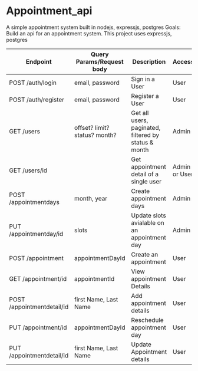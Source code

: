 # Appointment_api
A simple appointment system built in nodejs, expressjs, postgres
Goals: Build an api for an appointment system. This project uses expressjs, postgres

| Endpoint  |Query Params/Request body   | Description   | Access   |
|---|---|---|---|
|POST /auth/login   | email, password   | Sign in a User   | User   |
|POST /auth/register   | email, password   | Register a User   | User   |
|GET /users   | offset? limit? status? month?   | Get all users, paginated, filtered by status & month   | Admin   |
|GET /users/id   |   | Get appointment detail of a single user   | Admin or User  |
|POST /appointmentdays  | month, year   | Create appointment days   | Admin   |
|PUT /appointmentday/id  | slots   | Update slots avialable on an appointment day   | Admin   |
|POST /appointment   | appointmentDayId   | Create an appointment  | User   |
|GET /appointment/id   | appointmentId   | View appointment Details   | User   |
|POST /appointmentdetail/id   | first Name, Last Name  | Add appointment details   | User   |
|PUT /appointment/id   | appointmentDayId   | Reschedule appointment day  | User   |
|PUT /appointmentdetail/id   | first Name, Last Name   | Update Appointment details   | User   |
